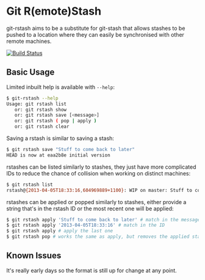 Git R(emote)Stash
==============================

git-rstash aims to be a substitute for git-stash that allows stashes to be pushed to a location where they can easily be synchronised with other remote machines.

[![Build Status](https://travis-ci.org/neerolyte/git-rstash.png)](https://travis-ci.org/neerolyte/git-rstash)

Basic Usage
------------------------------

Limited inbuilt help is available with `--help`:
```bash
$ git-rstash --help
Usage: git rstash list
   or: git rstash show
   or: git rstash save [<message>]
   or: git rstash ( pop | apply )
   or: git rstash clear
```

Saving a rstash is similar to saving a stash:
```bash
$ git rstash save "Stuff to come back to later"
HEAD is now at eaa2b8e initial version
```

rstashes can be listed similarly to stashes, they just have more complicated IDs to reduce the chance of collision when working on distinct machines:
```bash
$ git rstash list
rstash@{2013-04-05T18:33:16,604969889+1100}: WIP on master: Stuff to come back to later
```

rstashes can be applied or popped similarly to stashes, either provide a string that's in the rstash ID or the most recent one will be applied:
```bash
$ git rstash apply 'Stuff to come back to later' # match in the message
$ git rstash apply '2013-04-05T18:33:16' # match in the ID
$ git rstash apply # apply the last one
$ git rstash pop # works the same as apply, but removes the applied stash from the list
```

Known Issues
-------------------------------

It's really early days so the format is still up for change at any point.
